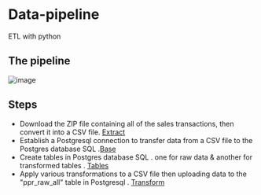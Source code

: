 # Data-pipeline
ETL with python 

## The pipeline
![image](https://user-images.githubusercontent.com/93515671/230722315-af3fca53-924c-436c-a62c-f2e29fc778bd.png)

## Steps
- Download the ZIP file containing all of the sales transactions, then convert it into a CSV file. [Extract](https://github.com/EbrahimTarek/Data-pipeline/blob/main/extract.py)
- Establish a Postgresql connection to transfer data from a CSV file to the Postgres database SQL .[Base](https://github.com/EbrahimTarek/Data-pipeline/blob/main/Base.py)
- Create tables in Postgres database SQL . one for raw data & another for transformed tables . [Tables](https://github.com/EbrahimTarek/Data-pipeline/blob/main/tables.py)
- Apply various transformations to a CSV file then uploading data to the "ppr_raw_all" table in Postgresql . [Transform](https://github.com/EbrahimTarek/Data-pipeline/blob/main/transform.py)
